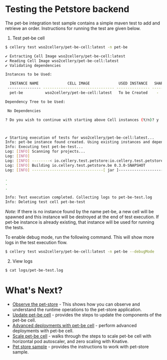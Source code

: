 # Testing the Petstore backend

The pet-be integration test sample contains a simple maven test to add and retrieve an order. Instructions for 
running the test are given below.

1. Test pet-be cell

```bash
$ cellery test wso2cellery/pet-be-cell:latest -n pet-be

✔ Extracting Cell Image wso2cellery/pet-be-cell:latest
✔ Reading Cell Image wso2cellery/pet-be-cell:latest
✔ Validating dependencies

Instances to be Used:

  INSTANCE NAME             CELL IMAGE             USED INSTANCE   SHARED  
 --------------- -------------------------------- --------------- --------
  pet-be          wso2cellery/pet-be-cell:latest   To be Created    -      

Dependency Tree to be Used:

 No Dependencies

? Do you wish to continue with starting above Cell instances (Y/n)? y



✔ Starting execution of tests for wso2cellery/pet-be-cell:latest...
Info: pet-be instance found created. Using existing instances and dependencies for testing
Info: Executing test pet-be-test...
Log: [INFO] Scanning for projects...
Log: [INFO]
Log: [INFO] --------< io.cellery.test.petstore:io.cellery.test.petstore.be >--------
Log: [INFO] Building io.cellery.test.petstore.be 0.3.0-SNAPSHOT
Log: [INFO] --------------------------------[ jar ]---------------------------------

.
.
.

Info: Test execution completed. Collecting logs to pet-be-test.log
Info: Deleting test cell pet-be-test
```

_Note:_ If there is no instance found by the name pet-be, a new cell will be spawned and this instance will be destroyed
 at the end of test execution. If pet-be instance is already existing, that instance will be used for running the tests.

To enable debug mode, run the following command. This will show more logs in the test execution flow.
```bash
$ cellery test wso2cellery/pet-be-cell:latest -n pet-be --debugMode
```

2. View logs
```bash
$ cat logs/pet-be-test.log
```

# What's Next?
- [Observe the pet-store](observability.md) - This shows how you can observe and understand the runtime operations to the pet-store application.
- [Update pet-be cell](component-patch-and-adv-deployment.md#cell-component-update) - provides the steps to update the components of the pet-be cell.
- [Advanced deployments with pet-be cell](component-patch-and-adv-deployment.md#blue-green-and-canary-deployment) - perform advanced deployments with pet-be cell.
- [Scale pet-be cell](scale-cell.md) - walks through the steps to scale pet-be cell with horizontal pod autoscaler, and zero scaling with Knative. 
- [Pet store sample](../../cells/pet-store/README.md) - provides the instructions to work with pet-store sample.


